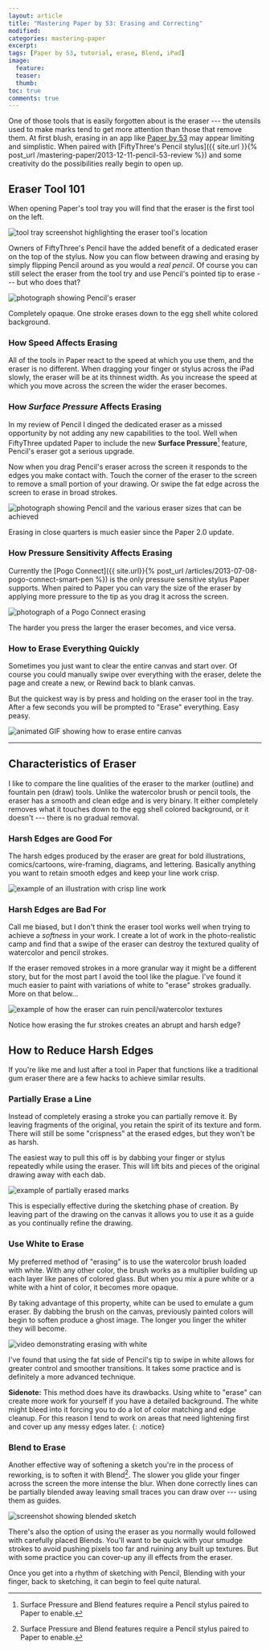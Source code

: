 ```yaml
---
layout: article
title: "Mastering Paper by 53: Erasing and Correcting"
modified:
categories: mastering-paper
excerpt:
tags: [Paper by 53, tutorial, erase, Blend, iPad]
image:
  feature:
  teaser:
  thumb:
toc: true
comments: true
---
```


One of those tools that is easily forgotten about is the eraser --- the utensils used to make marks tend to get more attention than those that remove them. At first blush, erasing in an app like [Paper by 53](http://www.fiftythree.com/paper) may appear limiting and simplistic. When paired with [FiftyThree's Pencil stylus]({{ site.url }}{% post_url /mastering-paper/2013-12-11-pencil-53-review %}) and some creativity do the possibilities really begin to open up.

## Eraser Tool 101

When opening Paper's tool tray you will find that the eraser is the first tool on the left.

![tool tray screenshot highlighting the eraser tool's location]()

Owners of FiftyThree's Pencil have the added benefit of a dedicated eraser on the top of the stylus. Now you can flow between drawing and erasing by simply flipping Pencil around as you would a *real pencil*. Of course you can still select the eraser from the tool try and use Pencil's pointed tip to erase --- but who does that?

![photograph showing Pencil's eraser]()

Completely opaque. One stroke erases down to the egg shell white colored background.

### How Speed Affects Erasing

All of the tools in Paper react to the speed at which you use them, and the eraser is no different. When dragging your finger or stylus across the iPad slowly, the eraser will be at its thinnest width. As you increase the speed at which you move across the screen the wider the eraser becomes.

### How *Surface Pressure* Affects Erasing

In my review of Pencil I dinged the dedicated eraser as a missed opportunity by not adding any new capabilities to the tool. Well when FiftyThree updated Paper to include the new **Surface Pressure**[^pencil-only] feature, Pencil's eraser got a serious upgrade.

Now when you drag Pencil's eraser across the screen it responds to the edges you make contact with. Touch the corner of the eraser to the screen to remove a small portion of your drawing. Or swipe the fat edge across the screen to erase in broad strokes. 

![photograph showing Pencil and the various eraser sizes that can be achieved]()

Erasing in close quarters is much easier since the Paper 2.0 update.

### How Pressure Sensitivity Affects Erasing

Currently the [Pogo Connect]({{ site.url}}{% post_url /articles/2013-07-08-pogo-connect-smart-pen %}) is the only pressure sensitive stylus Paper supports. When paired to Paper you can vary the size of the eraser by applying more pressure to the tip as you drag it across the screen.

![photograph of a Pogo Connect erasing]()

The harder you press the larger the eraser becomes, and vice versa.

### How to Erase Everything Quickly

Sometimes you just want to clear the entire canvas and start over. Of course you could manually swipe over everything with the eraser, delete the page and create a new, or Rewind back to blank canvas. 

But the quickest way is by press and holding on the eraser tool in the tray. After a few seconds you will be prompted to "Erase" everything. Easy peasy.

![animated GIF showing how to erase entire canvas]()

---

## Characteristics of Eraser

I like to compare the line qualities of the eraser to the marker (outline) and fountain pen (draw) tools. Unlike the watercolor brush or pencil tools, the eraser has a smooth and clean edge and is very binary. It either completely removes what it touches down to the egg shell colored background, or it doesn't --- there is no gradual removal.

### Harsh Edges are Good For

The harsh edges produced by the eraser are great for bold illustrations, comics/cartoons, wire-framing, diagrams, and lettering. Basically anything you want to retain smooth edges and keep your line work crisp. 

![example of an illustration with crisp line work]()

### Harsh Edges are Bad For

Call me biased, but I don't think the eraser tool works well when trying to achieve a *softness* in your work. I create a lot of work in the photo-realistic camp and find that a swipe of the eraser can destroy the textured quality of watercolor and pencil strokes. 

If the eraser removed strokes in a more granular way it might be a different story, but for the most part I avoid the tool like the plague. I've found it much easier to paint with variations of white to "erase" strokes gradually. More on that below...

![example of how the eraser can ruin pencil/watercolor textures]()

Notice how erasing the fur strokes creates an abrupt and harsh edge?

## How to Reduce Harsh Edges

If you're like me and lust after a tool in Paper that functions like a traditional gum eraser there are a few hacks to achieve similar results.

### Partially Erase a Line

Instead of completely erasing a stroke you can partially remove it. By leaving fragments of the original, you retain the spirit of its texture and form. There will still be some "crispness" at the erased edges, but they won't be as harsh.

The easiest way to pull this off is by dabbing your finger or stylus repeatedly while using the eraser. This will lift bits and pieces of the original drawing away with each dab.

![example of partially erased marks]()

This is especially effective during the sketching phase of creation. By leaving part of the drawing on the canvas it allows you to use it as a guide as you continually refine the drawing.

### Use White to Erase

My preferred method of "erasing" is to use the watercolor brush loaded with white. With any other color, the brush works as a multiplier building up each layer like panes of colored glass. But when you mix a pure white or a white with a hint of color, it becomes more opaque.

By taking advantage of this property, white can be used to emulate a gum eraser. By dabbing the brush on the canvas, previously painted colors will begin to soften produce a ghost image. The longer you linger the whiter they will become.

![video demonstrating erasing with white]()

I've found that using the fat side of Pencil's tip to swipe in white allows for greater control and smoother transitions. It takes some practice and is definitely a more advanced technique.

<i class="fa fa-info-circle"></i> **Sidenote:** This method does have its drawbacks. Using white to "erase" can create more work for yourself if you have a detailed background. The white might bleed into it forcing you to do a lot of color matching and edge cleanup. For this reason I tend to work on areas that need lightening first and cover up any messy edges later.
{: .notice}

### Blend to Erase

Another effective way of softening a sketch you're in the process of reworking, is to soften it with Blend[^pencil-only]. The slower you glide your finger across the screen the more intense the blur. When done correctly lines can be partially blended away leaving small traces you can draw over --- using them as guides.

![screenshot showing blended sketch]()

There's also the option of using the eraser as you normally would followed with carefully placed Blends. You'll want to be quick with your smudge strokes to avoid pushing pixels too far and ruining any built up textures. But with some practice you can cover-up any ill effects from the eraser.

Once you get into a rhythm of sketching with Pencil, Blending with your finger, back to sketching, it can begin to feel quite natural.

[^pencil-only]: Surface Pressure and Blend features require a Pencil stylus paired to Paper to enable.